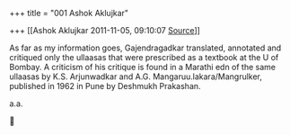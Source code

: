 +++
title = "001 Ashok Aklujkar"

+++
[[Ashok Aklujkar	2011-11-05, 09:10:07 [Source](https://groups.google.com/g/bvparishat/c/yMna5OITEhU)]]



As far as my information goes, Gajendragadkar translated, annotated and critiqued only the ullaasas that were prescribed as a textbook at the U of Bombay. A criticism of his critique is found in a Marathi edn of the same ullaasas by K.S. Arjunwadkar and A.G. Mangaruu.lakara/Mangrulker, published in 1962 in Pune by Deshmukh Prakashan.

  

a.a.



